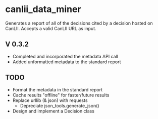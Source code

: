 # canlii_data_miner
Generates a report of all of the decisions cited by a decision hosted on
CanLII. Accepts a valid CanLII URL as input.

## V 0.3.2
* Completed and incorporated the metadata API call
* Added unformatted metadata to the standard report

## TODO
* Format the metadata in the standard report
* Cache results "offline" for faster/future results
* Replace urllib (& json) with requests
  * Depreciate json_tools.generate\_json()
* Design and implement a Decision class
